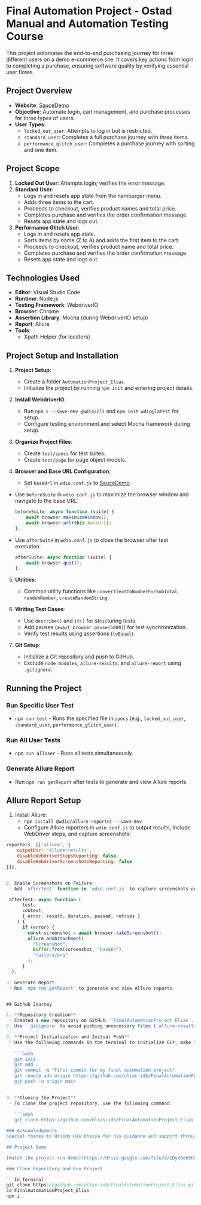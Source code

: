 # Final Automation Project - Ostad Manual and Automation Testing Course

This project automates the end-to-end purchasing journey for three different users on a demo e-commerce site. It covers key actions from login to completing a purchase, ensuring software quality by verifying essential user flows.

## Project Overview

- **Website**: [SauceDemo](https://www.saucedemo.com/)
- **Objective**: Automate login, cart management, and purchase processes for three types of users.
- **User Types**:
  - `locked_out_user`: Attempts to log in but is restricted.
  - `standard_user`: Completes a full purchase journey with three items.
  - `performance_glitch_user`: Completes a purchase journey with sorting and one item.
  
## Project Scope

1. **Locked Out User**: Attempts login; verifies the error message.
2. **Standard User**:
   - Logs in and resets app state from the hamburger menu.
   - Adds three items to the cart.
   - Proceeds to checkout, verifies product names and total price.
   - Completes purchase and verifies the order confirmation message.
   - Resets app state and logs out.
3. **Performance Glitch User**:
   - Logs in and resets app state.
   - Sorts items by name (Z to A) and adds the first item to the cart.
   - Proceeds to checkout, verifies product name and total price.
   - Completes purchase and verifies the order confirmation message.
   - Resets app state and logs out.

## Technologies Used

- **Editor**: Visual Studio Code
- **Runtime**: Node.js
- **Testing Framework**: WebdriverIO
- **Browser**: Chrome
- **Assertion Library**: Mocha (during WebdriverIO setup)
- **Report**: Allure
- **Tools**:
  - Xpath Helper (for locators)

## Project Setup and Installation

1. **Project Setup**:
   - Create a folder `AutomationProject_Elias`.
   - Initialize the project by running `npm init` and entering project details.

2. **Install WebdriverIO**:
   - Run `npm i --save-dev @wdio/cli` and `npm init wdio@latest` for setup.
   - Configure testing environment and select Mocha framework during setup.

3. **Organize Project Files**:
   - Create `test/specs` for test suites.
   - Create `test/page` for page object models.

4. **Browser and Base URL Configuration**:
    - Set `baseUrl` in `wdio.conf.js` to [SauceDemo](https://www.saucedemo.com/).
  - Use `beforeSuite` in `wdio.conf.js` to maximize the browser window and navigate to the base URL:
  
    ```javascript
    beforeSuite: async function (suite) {
        await browser.maximizeWindow();
        await browser.url(this.baseUrl);
    },
    ```

  - Use `afterSuite` in `wdio.conf.js` to close the browser after test execution:
  
    ```javascript
    afterSuite: async function (suite) {
        await browser.quit();
    },
    ```

5. **Utilities**:
   - Common utility functions like `convertTextToNumberForSubTotal`, `randomNumber`, `createRandomString`.

6. **Writing Test Cases**:
   - Use `describe()` and `it()` for structuring tests.
   - Add pauses (`await browser.pause(5000)`) for test synchronization.
   - Verify test results using assertions (`toEqual`).

7. **Git Setup**:
   - Initialize a Git repository and push to GitHub.
   - Exclude `node_modules`, `allure-results`, and `allure-report` using `.gitignore`.

## Running the Project

### Run Specific User Test
- `npm run test` - Runs the specified file in `specs` (e.g., `locked_out_user`, `standard_user`, `performance_glitch_user`).

### Run All User Tests
- `npm run allUser` - Runs all tests simultaneously.

### Generate Allure Report
- Run `npm run getReport` after tests to generate and view Allure reports.

## Allure Report Setup

1. Install Allure:
   - `npm install @wdio/allure-reporter --save-dev`
   - Configure Allure reporters in `wdio.conf.js` to output results, include WebDriver steps, and capture screenshots:

  ```javascript
  reporters: [['allure', {
      outputDir: 'allure-results',
      disableWebdriverStepsReporting: false,
      disableWebdriverScreenshotsReporting: false
  }]],


2. Enable Screenshots on Failure:
   - Add `afterTest` function in `wdio.conf.js` to capture screenshots on errors.

   afterTest: async function (
        test,
        context,
        { error, result, duration, passed, retries }
      ) {
        if (error) {
          const screenshot = await browser.takeScreenshot();
          allure.addAttachment(
            "Screenshot",
            Buffer.from(screenshot, "base64"),
            "failure/png"
          );
        }
    },

3. Generate Report:
   - Run `npm run getReport` to generate and view Allure reports.


## Github Journey

1. **Repository Creation**
   - Created a new repository on GitHub: `FinalAutomationProject_Elias`.
2. Use `.gitignore` to avoid pushing unnecessary files (`allure-results`, `node_modules`).

3. **Project Initialization and Initial Push**
   - Use the following commands in the terminal to initialize Git, make the first commit, and push the project to GitHub:
   
     ```bash
     git init
     git add .
     git commit -m "First commit for my final automation project"
     git remote add origin https://github.com/elias-idb/FinalAutomationProject_Elias.git
     git push -u origin main
     ```

3. **Cloning the Project**
   - To clone the project repository, use the following command:
   
     ```bash
     git clone https://github.com/elias-idb/FinalAutomationProject_Elias.git

### Acknowledgments
Special thanks to Hriody Das bhaiya for his guidance and support throughout the course, and to the entire Ostad team, including Ria Apu, for their assistance.

## Project Demo

[Watch the project run demo](https://drive.google.com/file/d/1DyV0dn9KQdaqttaOxNvsB5NsG3nlHyiy/view?usp=sharing)

### Clone Repository and Run Project

```In Terminal
git clone https://github.com/elias-idb/FinalAutomationProject_Elias.git
cd FinalAutomationProject_Elias
npm i.







